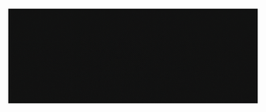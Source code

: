 ![Fondo-Portada](https://github.com/Brian-David-01/Brian-David-01/blob/main/Fondo%20de%20portada.gif)

